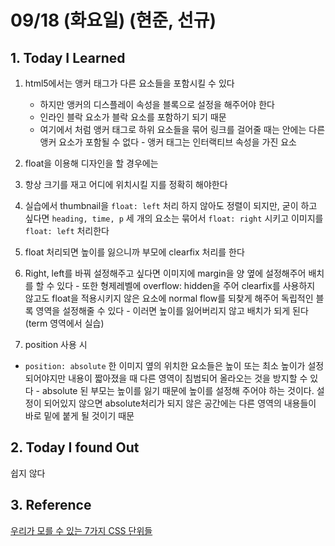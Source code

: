 # 09/18 (화요일) (현준, 선규)

## 1. Today I Learned
1.  html5에서는 앵커 태그가 다른 요소들을 포함시킬 수 있다
    - 하지만 앵커의 디스플레이 속성을 블록으로 설정을 해주어야 한다
     - 인라인 블락 요소가 블락 요소를 포함하기 되기 때문
    - 여기에서 처럼 앵커 태그로 하위 요소들을 묶어 링크를 걸어줄 때는 안에는 다른 앵커 요소가 포함될 수 없다 - 앵커 태그는 인터랙티브 속성을 가진 요소

2. float을 이용해 디자인을 할 경우에는 
  1. 항상 크기를 재고 어디에 위치시킬 지를 정확히 해야한다
  2. 실습에서 thumbnail을 `float: left` 처리 하지 않아도 정렬이 되지만, 굳이 하고 싶다면 `heading, time, p` 세 개의 요소는 묶어서 `float: right` 시키고 이미지를 `float: left` 처리한다
  3. float 처리되면 높이를 잃으니까 부모에 clearfix 처리를 한다
  4. Right, left를 바꿔 설정해주고 싶다면 이미지에 margin을 양 옆에 설정해주어 배치를 할 수 있다
    - 또한 형제레벨에 overflow: hidden을 주어 clearfix를 사용하지 않고도 float을 적용시키지 않은 요소에 normal flow를 되찾게 해주어 독립적인 블록 영역을 설정해줄 수 있다 - 이러면 높이를 잃어버리지 않고 배치가 되게 된다(term 영역에서 실습)

3. position 사용 시
  - `position: absolute` 한 이미지 옆의 위치한 요소들은 높이 또는 최소 높이가 설정되어야지만 내용이 짧아졌을 때 다른 영역이 침범되어 올라오는 것을 방지할 수 있다 - absolute 된 부모는 높이를 잃기 때문에 높이를 설정해 주어야 하는 것이다. 설정이 되어있지 않으면 absolute처리가 되지 않은 공간에는 다른 영역의 내용들이 바로 밑에 붙게 될 것이기 때문


## 2. Today I found Out

  쉽지 않다

## 3. Reference 

[우리가 모를 수 있는 7가지 CSS 단위들](https://webdesign.tutsplus.com/ko/articles/7-css-units-you-might-not-know-about--cms-22573)
